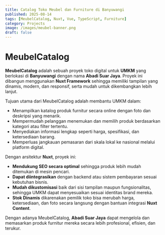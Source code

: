 ```yaml
---
title: Catalog Toko Meubel dan Furniture di Banyuwangi
published: 2025-08-14
tags: [MeubelCatalog, Nuxt, Vue, TypeScript, Furniture]
category: Projects
image: /images/meubel-banner.png
draft: false
---
```


# MeubelCatalog

**MeubelCatalog** adalah sebuah proyek toko digital untuk **UMKM** yang berlokasi di **Banyuwangi** dengan nama **Abadi Suar Jaya**. Proyek ini dibangun menggunakan **Nuxt Framework** sehingga memiliki tampilan yang dinamis, modern, dan responsif, serta mudah untuk dikembangkan lebih lanjut.

Tujuan utama dari MeubelCatalog adalah membantu UMKM dalam:

* Menampilkan katalog produk furnitur secara online dengan foto dan deskripsi yang menarik.
* Mempermudah pelanggan menemukan dan memilih produk berdasarkan kategori atau filter tertentu.
* Menyediakan informasi lengkap seperti harga, spesifikasi, dan ketersediaan barang.
* Memperluas jangkauan pemasaran dari skala lokal ke nasional melalui platform digital.

Dengan arsitektur **Nuxt**, proyek ini:

* **Mendukung SEO secara optimal** sehingga produk lebih mudah ditemukan di mesin pencari.
* **Dapat diintegrasikan** dengan backend atau sistem pembayaran sesuai kebutuhan bisnis.
* **Mudah dikustomisasi** baik dari sisi tampilan maupun fungsionalitas, sehingga UMKM dapat menyesuaikan sesuai identitas brand mereka.
* **Stok Dinamis** dikarenakan pemilik toko bisa merubah harga, ketersediaan, dan foto secara langsung dengan bantuan integrasi **Nuxt Content**.


Dengan adanya MeubelCatalog, **Abadi Suar Jaya** dapat mengelola dan memasarkan produk furnitur mereka secara lebih profesional, efisien, dan terukur.

